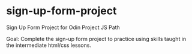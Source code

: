 # sign-up-form-project
Sign Up Form Project for Odin Project JS Path

Goal:
Complete the sign-up form project to practice using skills taught in the intermediate html/css lessons.